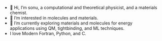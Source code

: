 - 👋 Hi, I’m sonu, a computational and theoretical physicist, and a materials chemist.
- 👀 I’m interested in molecules and materials.
- 🌱 I’m currently exploring materials and molecules for energy applications using QM, tightbinding, and ML techniques.
- I love Modern Fortran, Python, and C.
